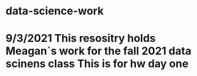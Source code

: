 # data-science-work
# 9/3/2021 This resositry holds Meagan`s work for the fall 2021 data scinens class This is for hw day one